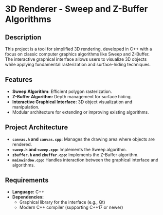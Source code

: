 # 3D Renderer - Sweep and Z-Buffer Algorithms

## Description
This project is a tool for simplified 3D rendering, developed in C++ with a focus on classic computer graphics algorithms like Sweep and Z-Buffer. The interactive graphical interface allows users to visualize 3D objects while applying fundamental rasterization and surface-hiding techniques.

## Features
- **Sweep Algorithm:** Efficient polygon rasterization.
- **Z-Buffer Algorithm:** Depth management for surface hiding.
- **Interactive Graphical Interface:** 3D object visualization and manipulation.
- Modular architecture for extending or improving existing algorithms.

## Project Architecture
- **`canvas.h` and `canvas.cpp`:** Manages the drawing area where objects are rendered.
- **`sweep.h` and `sweep.cpp`:** Implements the Sweep algorithm.
- **`zbuffer.h` and `zbuffer.cpp`:** Implements the Z-Buffer algorithm.
- **`mainwindow.cpp`:** Handles interaction between the graphical interface and algorithms.

## Requirements
- **Language:** C++
- **Dependencies:**
  - Graphical library for the interface (e.g., Qt)
  - Modern C++ compiler (supporting C++17 or newer)
